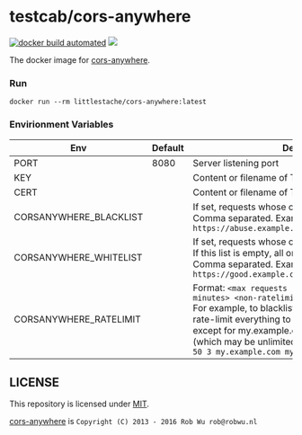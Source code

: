 # testcab/cors-anywhere

[![docker build automated](https://img.shields.io/docker/cloud/automated/testcab/cors-anywhere.svg)](https://hub.docker.com/r/testcab/cors-anywhere "testcab/cors-anywhere")
[![](https://images.microbadger.com/badges/image/testcab/cors-anywhere.svg)](https://microbadger.com/images/testcab/cors-anywhere "testcab/cors-anywhere")

The docker image for [cors-anywhere](https://github.com/Rob--W/cors-anywhere).


### Run


```
docker run --rm littlestache/cors-anywhere:latest
```


### Envirionment Variables

Env  | Default | Description
---- | ------- | -----------
PORT | 8080    | Server listening port
KEY  |         | Content or filename of TLS Key
CERT |         | Content or filename of TLS Certificate
CORSANYWHERE_BLACKLIST | | If set, requests whose origin is listed are blocked.<br>Comma separated. Example: `https://abuse.example.com,http://abuse.example.com`
CORSANYWHERE_WHITELIST | | If set, requests whose origin is not listed are blocked.<br>If this list is empty, all origins are allowed.<br>Comma separated. Example: `https://good.example.com,http://good.example.com`
CORSANYWHERE_RATELIMIT | | Format: `<max requests per period> <period in minutes> <non-ratelimited hosts>`<br>For example, to blacklist abuse.example.com and rate-limit everything to 50 requests per 3 minutes, except for my.example.com and my2.example.com (which may be unlimited), use:<br>`50 3 my.example.com my2.example.com`


## LICENSE

This repository is licensed under [MIT](LICENSE).

[cors-anywhere](https://github.com/Rob--W/cors-anywhere#license) is `Copyright (C) 2013 - 2016 Rob Wu rob@robwu.nl`

